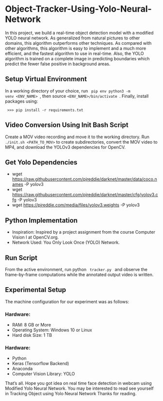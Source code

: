 # Object-Tracker-Using-Yolo-Neural-Network

In this project, we build a real-time object detection model with a modified YOLO neural network. As generalized from natural pictures to other domains, this algorithm outperforms other techniques. As compared with other algorithms, this algorithm is easy to implement and a much more efficient, and the fastest algorithm to use in real-time. Also, the YOLO algorithm is trained on a complete image in predicting boundaries which predict the fewer false positive in background areas.
## Setup Virtual Environment 

In a working directory of your choice, run <code> pip env python3 -m venv <ENV_NAME> </code>, then source <code><ENV_NAME>/bin/activate </code>. Finally, install packages using:

  <code> >>> pip install -r requirements.txt </code>
  
## Video Conversion Using Init Bash Script 

Create a MOV video recording and move it to the working directory. Run <code>./init.sh <PATH_TO_MOV></code> to create subdirectories, convert the MOV video to MP4, and download the YOLOv3 dependencies for OpenCV.

## Get Yolo Dependencies

* wget https://raw.githubusercontent.com/pjreddie/darknet/master/data/coco.names -P yolov3
* wget https://raw.githubusercontent.com/pjreddie/darknet/master/cfg/yolov3.cfg -P yolov3 
* wget https://pjreddie.com/media/files/yolov3.weights -P yolov3 

## Python Implementation

* Inspiration: Inspired by a project assignment from the course Computer Vision I at OpenCV.org.
* Network Used: You Only Look Once (YOLO) Network. 

## Run Script 
  
From the active environment, run python <code> tracker.py </code> and observe the frame-by-frame computations while the annotated output video is written.
  
## Experimental Setup 
 
The machine configuration for our experiment was as follows:

### Hardware:
  * RAM: 8 GB or More
  * Operating System: Windows 10 or Linux
  * Hard disk Size: 1 TB
 
### Hardware:
  * Python
  * Keras (Tensorflow Backend)
  * Anaconda
  * Computer Vision Library: YOLO
 
That’s all. Hope you got idea on real time face detection in webcam using Modified Yolo Neural Network.
You may be interested to read see yourself in Tracking Object using Yolo Neural Network
Thanks for reading.
